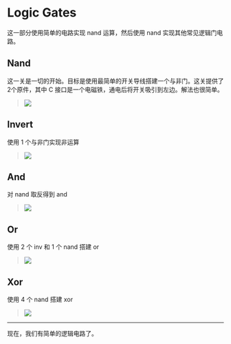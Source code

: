 # Logic Gates

这一部分使用简单的电路实现 nand 运算，然后使用 nand 实现其他常见逻辑门电路。

## Nand

这一关是一切的开始。目标是使用最简单的开关导线搭建一个与非门。这关提供了2个原件，其中 C 接口是一个电磁铁，通电后将开关吸引到左边。解法也很简单。
> <img src="https://github.com/xsw0/xsw0.github.io/blob/gh-pages/assets/Nandgame/Logic%20Gates/Nand.png?raw=true" />

## Invert

使用 1 个与非门实现非运算
> <img src="https://github.com/xsw0/xsw0.github.io/blob/gh-pages/assets/Nandgame/Logic%20Gates/Invert.png?raw=true" />

## And

对 nand 取反得到 and
> <img src="https://github.com/xsw0/xsw0.github.io/blob/gh-pages/assets/Nandgame/Logic%20Gates/And.png?raw=true" />

## Or

使用 2 个 inv 和 1 个 nand 搭建 or
> <img src="https://github.com/xsw0/xsw0.github.io/blob/gh-pages/assets/Nandgame/Logic%20Gates/Or.png?raw=true" />

## Xor

使用 4 个 nand 搭建 xor
> <img src="https://github.com/xsw0/xsw0.github.io/blob/gh-pages/assets/Nandgame/Logic%20Gates/Xor.png?raw=true" />

---

现在，我们有简单的逻辑电路了。
